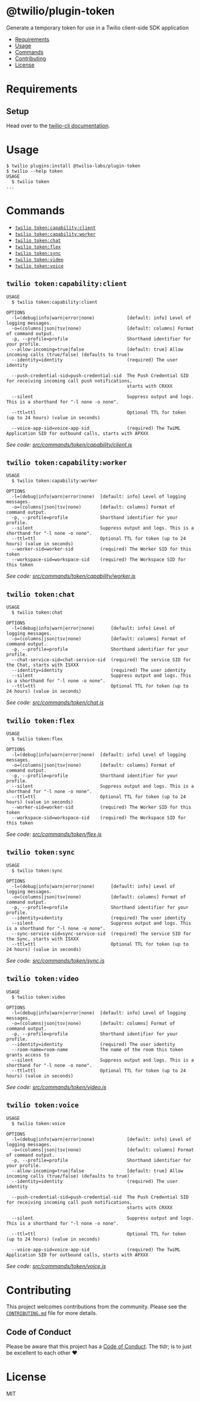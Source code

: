 @twilio/plugin-token
========================

Generate a temporary token for use in a Twilio client-side SDK application

<!-- toc -->
* [Requirements](#requirements)
* [Usage](#usage)
* [Commands](#commands)
* [ Contributing](#contributing)
* [License](#license)
<!-- tocstop -->
# Requirements

## Setup

Head over to the [twilio-cli documentation](https://www.twilio.com/docs/twilio-cli/quickstart).

# Usage

```sh-session
$ twilio plugins:install @twilio-labs/plugin-token
$ twilio --help token
USAGE
  $ twilio token
...
```
# Commands
<!-- commands -->
* [`twilio token:capability:client`](#twilio-tokencapabilityclient)
* [`twilio token:capability:worker`](#twilio-tokencapabilityworker)
* [`twilio token:chat`](#twilio-tokenchat)
* [`twilio token:flex`](#twilio-tokenflex)
* [`twilio token:sync`](#twilio-tokensync)
* [`twilio token:video`](#twilio-tokenvideo)
* [`twilio token:voice`](#twilio-tokenvoice)

## `twilio token:capability:client`

```
USAGE
  $ twilio token:capability:client

OPTIONS
  -l=(debug|info|warn|error|none)            [default: info] Level of logging messages.
  -o=(columns|json|tsv|none)                 [default: columns] Format of command output.
  -p, --profile=profile                      Shorthand identifier for your profile.
  --allow-incoming=true|false                [default: true] Allow incoming calls (true/false) (defaults to true)
  --identity=identity                        (required) The user identity

  --push-credential-sid=push-credential-sid  The Push Credential SID for receiving incoming call push notifications,
                                             starts with CRXXX

  --silent                                   Suppress output and logs. This is a shorthand for "-l none -o none".

  --ttl=ttl                                  Optional TTL for token (up to 24 hours) (value in seconds)

  --voice-app-sid=voice-app-sid              (required) The TwiML Application SID for outbound calls, starts with APXXX
```

_See code: [src/commands/token/capability/client.js](https://github.com/twilio-labs/plugin-token/blob/v4.0.0/src/commands/token/capability/client.js)_

## `twilio token:capability:worker`

```
USAGE
  $ twilio token:capability:worker

OPTIONS
  -l=(debug|info|warn|error|none)  [default: info] Level of logging messages.
  -o=(columns|json|tsv|none)       [default: columns] Format of command output.
  -p, --profile=profile            Shorthand identifier for your profile.
  --silent                         Suppress output and logs. This is a shorthand for "-l none -o none".
  --ttl=ttl                        Optional TTL for token (up to 24 hours) (value in seconds)
  --worker-sid=worker-sid          (required) The Worker SID for this token
  --workspace-sid=workspace-sid    (required) The Workspace SID for this token
```

_See code: [src/commands/token/capability/worker.js](https://github.com/twilio-labs/plugin-token/blob/v4.0.0/src/commands/token/capability/worker.js)_

## `twilio token:chat`

```
USAGE
  $ twilio token:chat

OPTIONS
  -l=(debug|info|warn|error|none)      [default: info] Level of logging messages.
  -o=(columns|json|tsv|none)           [default: columns] Format of command output.
  -p, --profile=profile                Shorthand identifier for your profile.
  --chat-service-sid=chat-service-sid  (required) The service SID for the Chat, starts with ISXXX
  --identity=identity                  (required) The user identity
  --silent                             Suppress output and logs. This is a shorthand for "-l none -o none".
  --ttl=ttl                            Optional TTL for token (up to 24 hours) (value in seconds)
```

_See code: [src/commands/token/chat.js](https://github.com/twilio-labs/plugin-token/blob/v4.0.0/src/commands/token/chat.js)_

## `twilio token:flex`

```
USAGE
  $ twilio token:flex

OPTIONS
  -l=(debug|info|warn|error|none)  [default: info] Level of logging messages.
  -o=(columns|json|tsv|none)       [default: columns] Format of command output.
  -p, --profile=profile            Shorthand identifier for your profile.
  --silent                         Suppress output and logs. This is a shorthand for "-l none -o none".
  --ttl=ttl                        Optional TTL for token (up to 24 hours) (value in seconds)
  --worker-sid=worker-sid          (required) The Worker SID for this token
  --workspace-sid=workspace-sid    (required) The Workspace SID for this token
```

_See code: [src/commands/token/flex.js](https://github.com/twilio-labs/plugin-token/blob/v4.0.0/src/commands/token/flex.js)_

## `twilio token:sync`

```
USAGE
  $ twilio token:sync

OPTIONS
  -l=(debug|info|warn|error|none)      [default: info] Level of logging messages.
  -o=(columns|json|tsv|none)           [default: columns] Format of command output.
  -p, --profile=profile                Shorthand identifier for your profile.
  --identity=identity                  (required) The user identity
  --silent                             Suppress output and logs. This is a shorthand for "-l none -o none".
  --sync-service-sid=sync-service-sid  (required) The service SID for the Sync, starts with ISXXX
  --ttl=ttl                            Optional TTL for token (up to 24 hours) (value in seconds)
```

_See code: [src/commands/token/sync.js](https://github.com/twilio-labs/plugin-token/blob/v4.0.0/src/commands/token/sync.js)_

## `twilio token:video`

```
USAGE
  $ twilio token:video

OPTIONS
  -l=(debug|info|warn|error|none)  [default: info] Level of logging messages.
  -o=(columns|json|tsv|none)       [default: columns] Format of command output.
  -p, --profile=profile            Shorthand identifier for your profile.
  --identity=identity              (required) The user identity
  --room-name=room-name            The name of the room this token grants access to
  --silent                         Suppress output and logs. This is a shorthand for "-l none -o none".
  --ttl=ttl                        Optional TTL for token (up to 24 hours) (value in seconds)
```

_See code: [src/commands/token/video.js](https://github.com/twilio-labs/plugin-token/blob/v4.0.0/src/commands/token/video.js)_

## `twilio token:voice`

```
USAGE
  $ twilio token:voice

OPTIONS
  -l=(debug|info|warn|error|none)            [default: info] Level of logging messages.
  -o=(columns|json|tsv|none)                 [default: columns] Format of command output.
  -p, --profile=profile                      Shorthand identifier for your profile.
  --allow-incoming=true|false                [default: true] Allow incoming calls (true/false) (defaults to true)
  --identity=identity                        (required) The user identity

  --push-credential-sid=push-credential-sid  The Push Credential SID for receiving incoming call push notifications,
                                             starts with CRXXX

  --silent                                   Suppress output and logs. This is a shorthand for "-l none -o none".

  --ttl=ttl                                  Optional TTL for token (up to 24 hours) (value in seconds)

  --voice-app-sid=voice-app-sid              (required) The TwiML Application SID for outbound calls, starts with APXXX
```

_See code: [src/commands/token/voice.js](https://github.com/twilio-labs/plugin-token/blob/v4.0.0/src/commands/token/voice.js)_
<!-- commandsstop -->
#  Contributing

This project welcomes contributions from the community. Please see the [`CONTRIBUTING.md`](CONTRIBUTING.md) file for more details.

## Code of Conduct

Please be aware that this project has a [Code of Conduct](https://github.com/twilio-labs/.github/blob/master/CODE_OF_CONDUCT.md). The tldr; is to just be excellent to each other ❤️

# License

MIT
